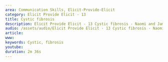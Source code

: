 ```yaml
---
area: Communication Skills, Elicit-Provide-Elicit
category: Elicit Provide Elicit - 13
title: Cystic fibrosis
description: Elicit Provide Elicit - 13 Cystic fibrosis - Naomi and James
audio: /assets/audio/Elicit Provide Elicit - 13 Cystic fibrosis - Naomi and James - MQ.mp3
article: 
www: 
keywords: Cystic, fibrosis 
youtube: 
duration: 2m 36s
--- 
```

